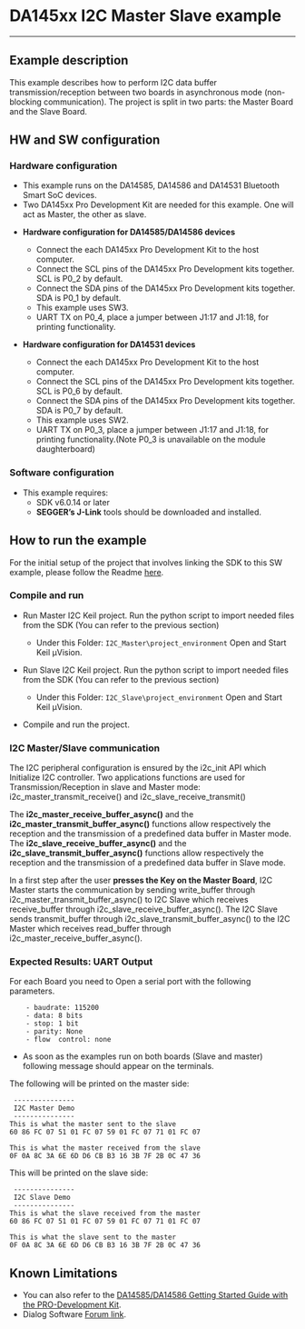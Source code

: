 
# DA145xx I2C Master Slave example

---

## Example description

This example describes how to perform I2C data buffer transmission/reception between two boards in asynchronous mode (non-blocking communication).
The project is split in two parts: the Master Board and the Slave Board.

## HW and SW configuration


### Hardware configuration

- This example runs on the DA14585, DA14586 and DA14531 Bluetooth Smart SoC devices.
- Two DA145xx Pro Development Kit are needed for this example. One will act as Master, the other as slave.

 * **Hardware configuration for DA14585/DA14586 devices**
    - Connect the each DA145xx Pro Development Kit to the host computer.
    - Connect the SCL pins of the DA145xx Pro Development kits together. SCL is P0_2 by default.
    - Connect the SDA pins of the DA145xx Pro Development kits together. SDA is P0_1 by default.
    - This example uses SW3. 
    - UART TX on P0_4, place a jumper between J1:17 and J1:18, for printing functionality.

 * **Hardware configuration for DA14531 devices**
    - Connect the each DA145xx Pro Development Kit to the host computer.
    - Connect the SCL pins of the DA145xx Pro Development kits together. SCL is P0_6 by default.
    - Connect the SDA pins of the DA145xx Pro Development kits together. SDA is P0_7 by default.
    - This example uses SW2. 
    - UART TX on P0_3, place a jumper between J1:17 and J1:18, for printing functionality.(Note P0_3 is unavailable on the module daughterboard)
	
### Software configuration

- This example requires:
    - SDK v6.0.14 or later
	- **SEGGER’s J-Link** tools should be downloaded and installed.
     
## How to run the example

For the initial setup of the project that involves linking the SDK to this SW example, please follow the Readme [here](../../Readme.md).

### Compile and run

- Run Master I2C Keil project. Run the python script to import needed files from the SDK (You can refer to the previous section)
	- Under this Folder: `I2C_Master\project_environment` Open and Start Keil µVision.

- Run Slave I2C Keil project. Run the python script to import needed files from the SDK (You can refer to the previous section)
	- Under this Folder: `I2C_Slave\project_environment` Open and Start Keil µVision.
- Compile and run the project.

### I2C Master/Slave communication

The I2C peripheral configuration is ensured by the i2c_init API which Initialize I2C controller. Two applications functions are used for Transmission/Reception in slave and Master mode:
i2c_master_transmit_receive() and i2c_slave_receive_transmit()


The **i2c_master_receive_buffer_async()** and the **i2c_master_transmit_buffer_async()** functions allow respectively the reception and the transmission of a predefined data buffer in Master mode.
The **i2c_slave_receive_buffer_async()** and the **i2c_slave_transmit_buffer_async()** functions allow respectively the reception and the transmission of a predefined data buffer in Slave mode.


In a first step after the user **presses the Key on the Master Board**, I2C Master starts the communication by sending write_buffer through i2c_master_transmit_buffer_async() to I2C Slave which receives receive_buffer through i2c_slave_receive_buffer_async(). 
The I2C Slave sends transmit_buffer through i2c_slave_transmit_buffer_async() to the I2C Master which receives read_buffer through i2c_master_receive_buffer_async().

### Expected Results: UART Output

For each Board you need to Open a serial port with the following parameters.

		- baudrate: 115200
		- data: 8 bits
		- stop: 1 bit
		- parity: None
		- flow  control: none
		
 - As soon as the examples run on both boards (Slave and master) following message should appear on the terminals.

The following will be printed on the master side:
```
 ---------------
 I2C Master Demo
 ---------------
This is what the master sent to the slave
60 86 FC 07 51 01 FC 07 59 01 FC 07 71 01 FC 07 

This is what the master received from the slave
0F 0A 8C 3A 6E 6D D6 CB B3 16 3B 7F 2B 0C 47 36 
```
This will be printed on the slave side:
```
 ---------------
 I2C Slave Demo 
 ---------------
This is what the slave received from the master
60 86 FC 07 51 01 FC 07 59 01 FC 07 71 01 FC 07 

This is what the slave sent to the master
0F 0A 8C 3A 6E 6D D6 CB B3 16 3B 7F 2B 0C 47 36
```

## Known Limitations

- You can also refer to the [DA14585/DA14586 Getting Started Guide with the PRO-Development Kit](http://lpccs-docs.dialog-semiconductor.com/da14585_getting_started/index.html).
- Dialog Software [Forum link](https://www.dialog-semiconductor.com/forum).

